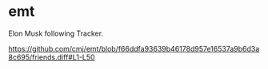 # emt
Elon Musk following Tracker.

https://github.com/cmj/emt/blob/f66ddfa93639b46178d957e16537a9b6d3a8c695/friends.diff#L1-L50
